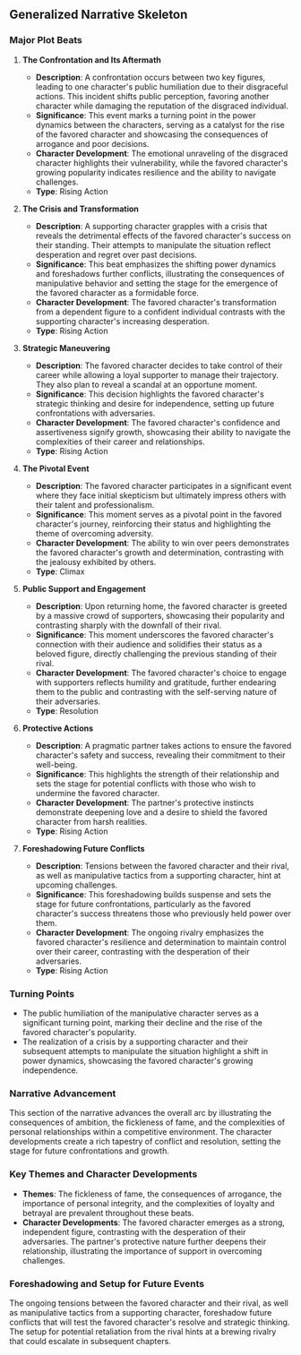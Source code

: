 ## Generalized Narrative Skeleton

### Major Plot Beats

1. **The Confrontation and Its Aftermath**
   - **Description**: A confrontation occurs between two key figures, leading to one character's public humiliation due to their disgraceful actions. This incident shifts public perception, favoring another character while damaging the reputation of the disgraced individual.
   - **Significance**: This event marks a turning point in the power dynamics between the characters, serving as a catalyst for the rise of the favored character and showcasing the consequences of arrogance and poor decisions.
   - **Character Development**: The emotional unraveling of the disgraced character highlights their vulnerability, while the favored character's growing popularity indicates resilience and the ability to navigate challenges.
   - **Type**: Rising Action

2. **The Crisis and Transformation**
   - **Description**: A supporting character grapples with a crisis that reveals the detrimental effects of the favored character's success on their standing. Their attempts to manipulate the situation reflect desperation and regret over past decisions.
   - **Significance**: This beat emphasizes the shifting power dynamics and foreshadows further conflicts, illustrating the consequences of manipulative behavior and setting the stage for the emergence of the favored character as a formidable force.
   - **Character Development**: The favored character's transformation from a dependent figure to a confident individual contrasts with the supporting character's increasing desperation.
   - **Type**: Rising Action

3. **Strategic Maneuvering**
   - **Description**: The favored character decides to take control of their career while allowing a loyal supporter to manage their trajectory. They also plan to reveal a scandal at an opportune moment.
   - **Significance**: This decision highlights the favored character's strategic thinking and desire for independence, setting up future confrontations with adversaries.
   - **Character Development**: The favored character's confidence and assertiveness signify growth, showcasing their ability to navigate the complexities of their career and relationships.
   - **Type**: Rising Action

4. **The Pivotal Event**
   - **Description**: The favored character participates in a significant event where they face initial skepticism but ultimately impress others with their talent and professionalism.
   - **Significance**: This moment serves as a pivotal point in the favored character's journey, reinforcing their status and highlighting the theme of overcoming adversity.
   - **Character Development**: The ability to win over peers demonstrates the favored character's growth and determination, contrasting with the jealousy exhibited by others.
   - **Type**: Climax

5. **Public Support and Engagement**
   - **Description**: Upon returning home, the favored character is greeted by a massive crowd of supporters, showcasing their popularity and contrasting sharply with the downfall of their rival.
   - **Significance**: This moment underscores the favored character's connection with their audience and solidifies their status as a beloved figure, directly challenging the previous standing of their rival.
   - **Character Development**: The favored character's choice to engage with supporters reflects humility and gratitude, further endearing them to the public and contrasting with the self-serving nature of their adversaries.
   - **Type**: Resolution

6. **Protective Actions**
   - **Description**: A pragmatic partner takes actions to ensure the favored character's safety and success, revealing their commitment to their well-being.
   - **Significance**: This highlights the strength of their relationship and sets the stage for potential conflicts with those who wish to undermine the favored character.
   - **Character Development**: The partner's protective instincts demonstrate deepening love and a desire to shield the favored character from harsh realities.
   - **Type**: Rising Action

7. **Foreshadowing Future Conflicts**
   - **Description**: Tensions between the favored character and their rival, as well as manipulative tactics from a supporting character, hint at upcoming challenges.
   - **Significance**: This foreshadowing builds suspense and sets the stage for future confrontations, particularly as the favored character's success threatens those who previously held power over them.
   - **Character Development**: The ongoing rivalry emphasizes the favored character's resilience and determination to maintain control over their career, contrasting with the desperation of their adversaries.
   - **Type**: Rising Action

### Turning Points
- The public humiliation of the manipulative character serves as a significant turning point, marking their decline and the rise of the favored character's popularity.
- The realization of a crisis by a supporting character and their subsequent attempts to manipulate the situation highlight a shift in power dynamics, showcasing the favored character's growing independence.

### Narrative Advancement
This section of the narrative advances the overall arc by illustrating the consequences of ambition, the fickleness of fame, and the complexities of personal relationships within a competitive environment. The character developments create a rich tapestry of conflict and resolution, setting the stage for future confrontations and growth.

### Key Themes and Character Developments
- **Themes**: The fickleness of fame, the consequences of arrogance, the importance of personal integrity, and the complexities of loyalty and betrayal are prevalent throughout these beats.
- **Character Developments**: The favored character emerges as a strong, independent figure, contrasting with the desperation of their adversaries. The partner's protective nature further deepens their relationship, illustrating the importance of support in overcoming challenges.

### Foreshadowing and Setup for Future Events
The ongoing tensions between the favored character and their rival, as well as manipulative tactics from a supporting character, foreshadow future conflicts that will test the favored character's resolve and strategic thinking. The setup for potential retaliation from the rival hints at a brewing rivalry that could escalate in subsequent chapters.